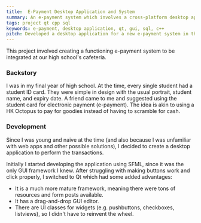 ```yaml
---
title:  E-Payment Desktop Application and System
summary: An e-payment system which involves a cross-platform desktop application and careful planning.
tags: project qt cpp sql
keywords: e-payment, desktop application, qt, gui, sql, c++
pitch: Developed a desktop application for a new e-payment system in the school cafeteria. Collaborated with ICT staff in UI design and connecting the application with the school’s SQL Server database.
---
```


This project involved creating a functioning e-payment system to be integrated at our high school's cafeteria.

### Backstory

I was in my final year of high school. At the time, every single student had a student ID card. They were simple in design with the usual portrait, student name, and expiry date. A friend came to me and suggested using the student card for electronic payment (e-payment). The idea is akin to using a HK Octopus to pay for goodies instead of having to scramble for cash.

### Development

Since I was young and naive at the time (and also because I was unfamiliar with web apps and other possible solutions), I decided to create a desktop application to perform the transactions.

Initially I started developing the application using SFML, since it was the only GUI framework I knew. After struggling with making buttons work and click properly, I switched to Qt which had some added advantages:

* It is a much more mature framework, meaning there were tons of resources and form posts available.
* It has a drag-and-drop GUI editor.
* There are UI classes for widgets (e.g. pushbuttons, checkboxes, listviews), so I didn't have to reinvent the wheel.

<!-- TODO -->
